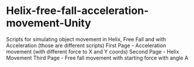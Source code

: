 # Helix-free-fall-acceleration-movement-Unity
Scripts for simulating object movement in Helix, Free Fall and with Acceleration (those are different scripts)
First Page - Acceleration movement (with different force to X and Y coords)
Second Page - Helix Movement
Third Page - Free fall movement with starting force with angle A
